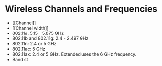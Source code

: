 # Wireless Channels and Frequencies
- [[Channel]]
- [[Channel width]]
- 802.11a: 5.15 - 5.875 GHz
- 802.11b and 802.11g: 2.4 - 2.497 GHz
- 802.11n: 2.4 or 5 GHz
- 802.11ac: 5 GHz
- 802.11ax: 2.4 or 5 GHz. Extended uses the 6 GHz frequency.
- Band st